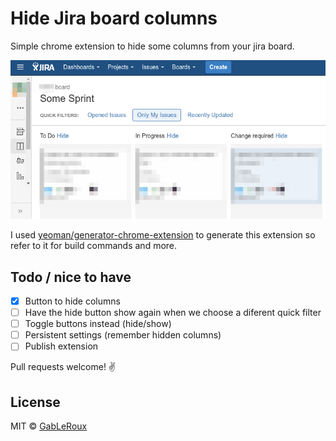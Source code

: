 # Hide Jira board columns

Simple chrome extension to hide some columns from your jira board.

![Jira example](/doc/jira-example.png)

I used [yeoman/generator-chrome-extension](https://github.com/yeoman/generator-chrome-extension) to generate this extension so refer to it for build commands and more.

## Todo / nice to have

- [x] Button to hide columns
- [ ] Have the hide button show again when we choose a diferent quick filter
- [ ] Toggle buttons instead (hide/show)
- [ ] Persistent settings (remember hidden columns)
- [ ] Publish extension

Pull requests welcome! :v:

## License

MIT © [GabLeRoux](https://gableroux.com/)
